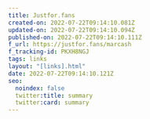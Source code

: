 ```yaml
---
title: Justfor.fans
created-on: 2022-07-22T09:14:10.081Z
updated-on: 2022-07-22T09:14:10.094Z
published-on: 2022-07-22T09:14:10.111Z
f_url: https://justfor.fans/marcash
f_tracking-id: PKXH8NGJ
tags: links
layout: "[links].html"
date: 2022-07-22T09:14:10.121Z
seo:
  noindex: false
  twitter:title: summary
  twitter:card: summary
---
```

